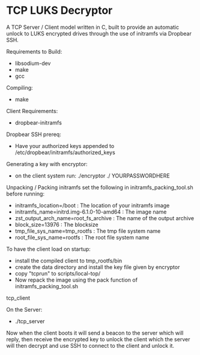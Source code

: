# TCP LUKS Decryptor
A TCP Server / Client model written in C, built to provide an automatic unlock to LUKS encrypted drives through the use of initramfs via Dropbear SSH.

Requirements to Build:
- libsodium-dev
- make
- gcc

Compiling:
- make

Client Requirements:
- dropbear-initramfs

Dropbear SSH prereq:
- Have your authorized keys appended to /etc/dropbear/initramfs/authorized_keys

Generating a key with encryptor:
- on the client system run: ./encryptor ./ YOURPASSWORDHERE

Unpacking / Packing initramfs set the following in initramfs_packing_tool.sh before running:

- initramfs_location=/boot : The location of your initramfs image
- initramfs_name=initrd.img-6.1.0-10-amd64 : The image name
- zst_output_arch_name=root_fs_archive : The name of the output archive
- block_size=13976 : The blocksize
- tmp_file_sys_name=tmp_rootfs : The tmp file system name
- root_file_sys_name=rootfs : The root file system name

To have the client load on startup:
- install the compiled client to tmp_rootfs/bin
- create the data directory and install the key file given by encryptor
- copy "tcprun" to scripts/local-top/
- Now repack the image using the pack function of initramfs_packing_tool.sh

tcp_client

On the Server:
- ./tcp_server

Now when the client boots it will send a beacon to the server which will reply, then receive the encrypted key to unlock the client
which the server will then decrypt and use SSH to connect to the client and unlock it.